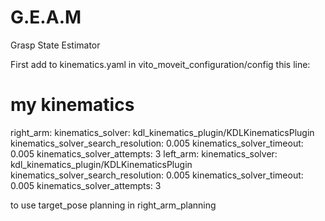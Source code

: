 # G.E.A.M
Grasp State Estimator 

First add to kinematics.yaml in vito_moveit_configuration/config this line:

# my kinematics
right_arm:
  kinematics_solver: kdl_kinematics_plugin/KDLKinematicsPlugin
  kinematics_solver_search_resolution: 0.005
  kinematics_solver_timeout: 0.005
  kinematics_solver_attempts: 3
left_arm:
  kinematics_solver: kdl_kinematics_plugin/KDLKinematicsPlugin
  kinematics_solver_search_resolution: 0.005
  kinematics_solver_timeout: 0.005
  kinematics_solver_attempts: 3  

to use target_pose planning in right_arm_planning

